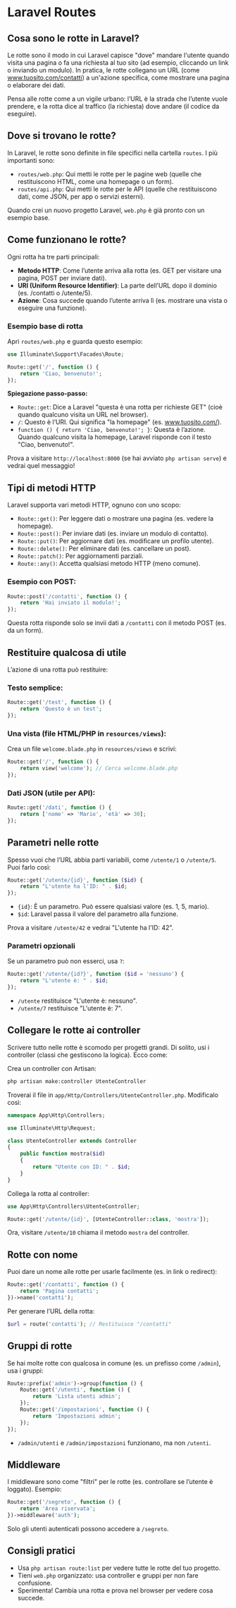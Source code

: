 # Laravel Routes

## Cosa sono le rotte in Laravel?

Le rotte sono il modo in cui Laravel capisce "dove" mandare l'utente quando visita una pagina o fa una richiesta al tuo sito (ad esempio, cliccando un link o inviando un modulo). In pratica, le rotte collegano un URL (come www.tuosito.com/contatti) a un'azione specifica, come mostrare una pagina o elaborare dei dati.

Pensa alle rotte come a un vigile urbano: l’URL è la strada che l’utente vuole prendere, e la rotta dice al traffico (la richiesta) dove andare (il codice da eseguire).

## Dove si trovano le rotte?

In Laravel, le rotte sono definite in file specifici nella cartella `routes`. I più importanti sono:

-   `routes/web.php`: Qui metti le rotte per le pagine web (quelle che restituiscono HTML, come una homepage o un form).
-   `routes/api.php`: Qui metti le rotte per le API (quelle che restituiscono dati, come JSON, per app o servizi esterni).

Quando crei un nuovo progetto Laravel, `web.php` è già pronto con un esempio base.

## Come funzionano le rotte?

Ogni rotta ha tre parti principali:

-   **Metodo HTTP**: Come l’utente arriva alla rotta (es. GET per visitare una pagina, POST per inviare dati).
-   **URI (Uniform Resource Identifier)**: La parte dell’URL dopo il dominio (es. /contatti o /utente/5).
-   **Azione**: Cosa succede quando l’utente arriva lì (es. mostrare una vista o eseguire una funzione).

### Esempio base di rotta

Apri `routes/web.php` e guarda questo esempio:

```php
use Illuminate\Support\Facades\Route;

Route::get('/', function () {
    return 'Ciao, benvenuto!';
});
```

**Spiegazione passo-passo:**

-   `Route::get`: Dice a Laravel "questa è una rotta per richieste GET" (cioè quando qualcuno visita un URL nel browser).
-   `/`: Questo è l’URI. Qui significa "la homepage" (es. www.tuosito.com/).
-   `function () { return 'Ciao, benvenuto!'; }`: Questa è l’azione. Quando qualcuno visita la homepage, Laravel risponde con il testo "Ciao, benvenuto!".

Prova a visitare `http://localhost:8000` (se hai avviato `php artisan serve`) e vedrai quel messaggio!

## Tipi di metodi HTTP

Laravel supporta vari metodi HTTP, ognuno con uno scopo:

-   `Route::get()`: Per leggere dati o mostrare una pagina (es. vedere la homepage).
-   `Route::post()`: Per inviare dati (es. inviare un modulo di contatto).
-   `Route::put()`: Per aggiornare dati (es. modificare un profilo utente).
-   `Route::delete()`: Per eliminare dati (es. cancellare un post).
-   `Route::patch()`: Per aggiornamenti parziali.
-   `Route::any()`: Accetta qualsiasi metodo HTTP (meno comune).

### Esempio con POST:

```php
Route::post('/contatti', function () {
    return 'Hai inviato il modulo!';
});
```

Questa rotta risponde solo se invii dati a `/contatti` con il metodo POST (es. da un form).

## Restituire qualcosa di utile

L’azione di una rotta può restituire:

### Testo semplice:

```php
Route::get('/test', function () {
    return 'Questo è un test';
});
```

### Una vista (file HTML/PHP in `resources/views`):

Crea un file `welcome.blade.php` in `resources/views` e scrivi:

```php
Route::get('/', function () {
    return view('welcome'); // Cerca welcome.blade.php
});
```

### Dati JSON (utile per API):

```php
Route::get('/dati', function () {
    return ['nome' => 'Mario', 'età' => 30];
});
```

## Parametri nelle rotte

Spesso vuoi che l’URL abbia parti variabili, come `/utente/1` o `/utente/5`. Puoi farlo così:

```php
Route::get('/utente/{id}', function ($id) {
    return "L'utente ha l'ID: " . $id;
});
```

-   `{id}`: È un parametro. Può essere qualsiasi valore (es. 1, 5, mario).
-   `$id`: Laravel passa il valore del parametro alla funzione.

Prova a visitare `/utente/42` e vedrai "L'utente ha l'ID: 42".

### Parametri opzionali

Se un parametro può non esserci, usa `?`:

```php
Route::get('/utente/{id?}', function ($id = 'nessuno') {
    return "L'utente è: " . $id;
});
```

-   `/utente` restituisce "L'utente è: nessuno".
-   `/utente/7` restituisce "L'utente è: 7".

## Collegare le rotte ai controller

Scrivere tutto nelle rotte è scomodo per progetti grandi. Di solito, usi i controller (classi che gestiscono la logica). Ecco come:

Crea un controller con Artisan:

```sh
php artisan make:controller UtenteController
```

Troverai il file in `app/Http/Controllers/UtenteController.php`. Modificalo così:

```php
namespace App\Http\Controllers;

use Illuminate\Http\Request;

class UtenteController extends Controller
{
    public function mostra($id)
    {
        return "Utente con ID: " . $id;
    }
}
```

Collega la rotta al controller:

```php
use App\Http\Controllers\UtenteController;

Route::get('/utente/{id}', [UtenteController::class, 'mostra']);
```

Ora, visitare `/utente/10` chiama il metodo `mostra` del controller.

## Rotte con nome

Puoi dare un nome alle rotte per usarle facilmente (es. in link o redirect):

```php
Route::get('/contatti', function () {
    return 'Pagina contatti';
})->name('contatti');
```

Per generare l’URL della rotta:

```php
$url = route('contatti'); // Restituisce "/contatti"
```

## Gruppi di rotte

Se hai molte rotte con qualcosa in comune (es. un prefisso come `/admin`), usa i gruppi:

```php
Route::prefix('admin')->group(function () {
    Route::get('/utenti', function () {
        return 'Lista utenti admin';
    });
    Route::get('/impostazioni', function () {
        return 'Impostazioni admin';
    });
});
```

-   `/admin/utenti` e `/admin/impostazioni` funzionano, ma non `/utenti`.

## Middleware

I middleware sono come "filtri" per le rotte (es. controllare se l’utente è loggato). Esempio:

```php
Route::get('/segreto', function () {
    return 'Area riservata';
})->middleware('auth');
```

Solo gli utenti autenticati possono accedere a `/segreto`.

## Consigli pratici

-   Usa `php artisan route:list` per vedere tutte le rotte del tuo progetto.
-   Tieni `web.php` organizzato: usa controller e gruppi per non fare confusione.
-   Sperimenta! Cambia una rotta e prova nel browser per vedere cosa succede.
